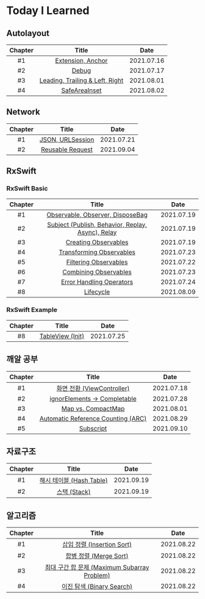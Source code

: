 # Today I Learned

## Autolayout

|Chapter|Title|Date|
|:-------:|:-----:|:---:|
|#1|[Extension, Anchor](https://github.com/hogumachu/TIL/blob/main/Note/AutoLayout.md#1-extension-anchor)|2021.07.16|
|#2|[Debug](https://github.com/hogumachu/TIL/blob/main/Note/AutoLayout.md#2-debug)|2021.07.17|
|#3|[Leading, Trailing & Left, Right](https://github.com/hogumachu/TIL/blob/main/Note/AutoLayout.md#3-leading-trailing--left-right)|2021.08.01|
|#4|[SafeAreaInset](https://github.com/hogumachu/TIL/blob/main/Note/AutoLayout.md#4-safeareainset)|2021.08.02|




## Network

|Chapter|Title|Date|
|:-------:|:-----:|:---:|
|#1|[JSON, URLSession](https://github.com/hogumachu/TIL/blob/main/Note/Network.md#1-json--urlsession)|2021.07.21|
|#2|[Reusable Request](https://github.com/hogumachu/TIL/blob/main/Note/Network.md#2-reusable-request)|2021.09.04|


## RxSwift
### RxSwift Basic

|Chapter|Title|Date|
|:-------:|:-----:|:---:|
|#1|[Observable, Observer, DisposeBag](https://github.com/hogumachu/TIL/blob/main/Note/RxSwift.md#1-observable-observer-disposebag)|2021.07.19|
|#2|[Subject (Publish, Behavior, Replay, Async), Relay](https://github.com/hogumachu/TIL/blob/main/Note/RxSwift.md#2-subject-publish-behavior-replay-async-relay)|2021.07.19|
|#3|[Creating Observables](https://github.com/hogumachu/TIL/blob/main/Note/RxSwift.md#3-creating-observables)|2021.07.19|
|#4|[Transforming Observables](https://github.com/hogumachu/TIL/blob/main/Note/RxSwift.md#4-transforming-observables)|2021.07.23|
|#5|[Filtering Observables](https://github.com/hogumachu/TIL/blob/main/Note/RxSwift.md#5-filtering-observables)|2021.07.22|
|#6|[Combining Observables](https://github.com/hogumachu/TIL/blob/main/Note/RxSwift.md#6-combining-observables)|2021.07.23|
|#7|[Error Handling Operators](https://github.com/hogumachu/TIL/blob/main/Note/RxSwift.md#7-error-handling-operators)|2021.07.24|
|#8|[Lifecycle](https://github.com/hogumachu/TIL/blob/main/Note/RxSwift.md#8-lifecycle)|2021.08.09|


### RxSwift Example
|Chapter|Title|Date|
|:-------:|:-----:|:---:|
|#8|[TableView (Init)](https://github.com/hogumachu/TIL/blob/main/Note/RxSwift%20Example.md#8-tableview-init)|2021.07.25|

## 깨알 공부
|Chapter|Title|Date|
|:-------:|:-----:|:---:|
|#1|[화면 전환 (ViewController)](https://github.com/hogumachu/TIL/blob/main/Note/ETC.md#1-%ED%99%94%EB%A9%B4-%EC%A0%84%ED%99%98-viewcontroller)|2021.07.18|
|#2|[ignorElements -> Completable](https://github.com/hogumachu/TIL/blob/main/Note/ETC.md#2-ignoreelements---completable)|2021.07.28|
|#3|[Map vs. CompactMap](https://github.com/hogumachu/TIL/blob/main/Note/ETC.md#3-map-vs-compactmap)|2021.08.01|
|#4|[Automatic Reference Counting (ARC)](https://github.com/hogumachu/TIL/blob/main/Note/ETC.md#4-automatic-reference-counting-arc)|2021.08.29|
|#5|[Subscript](https://github.com/hogumachu/TIL/blob/main/Note/ETC.md#5-subscript)|2021.09.10|


## 자료구조
|Chapter|Title|Date|
|:-------:|:-----:|:---:|
|#1|[해시 테이블 (Hash Table)](https://github.com/hogumachu/TIL/blob/main/Note/DataStructure.md#1-hashtable)|2021.09.19|
|#2|[스택 (Stack)](https://github.com/hogumachu/TIL/blob/main/Note/DataStructure.md#2-stack)|2021.09.19|

## 알고리즘
|Chapter|Title|Date|
|:-------:|:-----:|:---:|
|#1|[삽입 정렬 (Insertion Sort)](https://github.com/hogumachu/TIL/blob/main/Note/Algorithm.md#1-insertion-sort)|2021.08.22|
|#2|[합병 정렬 (Merge Sort)](https://github.com/hogumachu/TIL/blob/main/Note/Algorithm.md#2-merge-sort)|2021.08.22|
|#3|[최대 구간 합 문제 (Maximum Subarray Problem)](https://github.com/hogumachu/TIL/blob/main/Note/Algorithm.md#3-maximum-subarray-problem)|2021.08.22|
|#4|[이진 탐색 (Binary Search)](https://github.com/hogumachu/TIL/blob/main/Note/Algorithm.md#4-binary-search)|2021.08.22|





